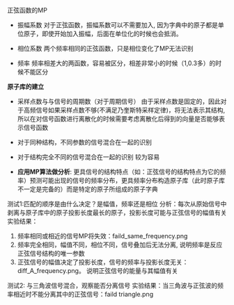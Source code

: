 正弦函数的MP
- 振幅系数
对于正弦函数，振幅系数可以不需要加入, 因为字典中的原子都是单位原子，即使开始加入振幅，后面在单位化的时候也会抵消。

- 相位系数
两个频率相同的正弦函数，只是相位变化了MP无法识别

- 频率
频率相差大的两函数，容易被区分，相差非常小的时候（1,0.3多）的时候不能区分

**原子库的建立**
- 采样点数与与信号的周期数（对于周期信号）
由于采样点数是固定的，因此对于高频信号如果采样点数不够(不满足乃奎斯特采样定律)，将无法表示其结构, 所以在对信号函数进行离散化的时候需要考虑离散化后得到的向量是否能够表示信号函数

- 对于同种结构，不同参数的信号混合在一起的识别


- 对于结构完全不同的信号混合在一起的识别
较为容易

- **应用MP算法做分析**: 更具信号的结构特点（如：正弦信号的结构特点为它的频率）预测可能出现的信号的频率分布，更具频率分布构造原子库（此时原子库不一定是完备的）而是特定的原子所组成的原子字典

测试1:匹配的顺序是由什么决定？是幅值，频率还是相位
分析：每次从原始信号中剥离与原子库中的原子投影长度最长的原子，投影长度可能与正弦信号的幅值有关
实验结果：
1. 频率相同或相近的信号MP将失效：faild_same_frequency.png
2. 频率完全相同，幅值不同，相位不同，信号叠加后无法分离, 说明频率是反应正弦信号结构的唯一参数
3. 正弦信号的幅值决定了投影长度，信号的频率与投影长度无关：diff_A_frequency.png。 说明正弦信号的能量与其幅值有关

测试2: 与三角波信号混合，观察能否分离信号
实验结果：当三角波与正弦波的频率相近时不能分离其中的正弦信号：faild triangle.png
